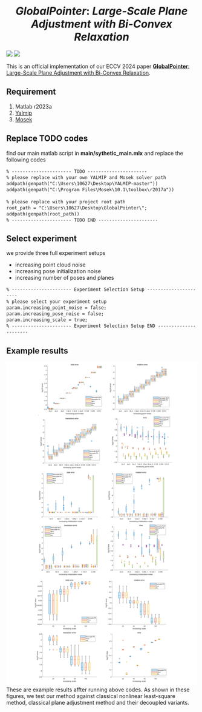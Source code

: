 <h1 align=center font-weight:150> <strong><i>GlobalPointer</i></strong>: <strong><i>Large-Scale Plane Adjustment
with Bi-Convex Relaxation</i></strong></h1>

<a href="https://arxiv.org/abs/2407.13537"><img src="https://img.shields.io/badge/arXiv-2407.13537-b31b1b.svg"></a>
<a href="https://bangyan101.github.io/GlobalPointer/"><img src="https://img.shields.io/badge/Project-Page-green.svg"/></a>

This is an official implementation of our ECCV 2024 paper 
[**GlobalPointer**: Large-Scale Plane Adjustment with Bi-Convex Relaxation]([https://lingzhezhao.github.io/BAD-Gaussians/](https://bangyan101.github.io/GlobalPointer/)).


## Requirement
1. Matlab r2023a
2. [Yalmip](https://yalmip.github.io/)
3. [Mosek](https://www.mosek.com/)

## Replace TODO codes
find our main matlab script in **main/sythetic_main.mlx** and replace the following codes 

```
% ---------------------- TODO ----------------------
% please replace with your own YALMIP and Mosek solver path
addpath(genpath("C:\Users\10627\Desktop\YALMIP-master"))
addpath(genpath("C:\Program Files\Mosek\10.1\toolbox\r2017a"))

% please replace with your project root path
root_path = "C:\Users\10627\Desktop\GlobalPointer\";
addpath(genpath(root_path))
% ---------------------- TODO END ----------------------
```

## Select experiment 
we provide three full experiment setups
- increasing point cloud noise
- increasing pose initialization noise
- increasing number of poses and planes
```
% ---------------------- Experiment Selection Setup ----------------------
% please select your experiment setup
param.increasing_point_noise = false;
param.increasing_pose_noise = false;
param.increasing_scale = true;
% ---------------------- Experiment Selection Setup END ----------------------
```


## Example results
![example results](./exp.png "Example Results")
These are example results affter running above codes. As shown in these figures, 
we test our method against classical nonlinear least-square method, classical plane adjustment method and their decoupled variants.




